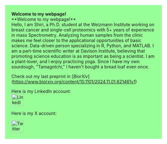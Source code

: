 <div style="background-color: #98FF98; padding: 20px;">
    <strong>Welcome to my webpage!</strong> <br>
**Welcome to my webpage!** <br>
Hello, I am Shiri, a Ph.D. student at the Weizmann Institute working on breast cancer and single-cell proteomics with 5+ years of experience in mass Spectrometry. Analyzing human samples from the clinic makes me feel closer to the applicational opportunities of basic science. Data-driven person specializing in R, Python, and MATLAB. I am a part-time scientific writer at Davison Institute, believing that promoting science education is as important as being a scientist. I am a plant-lover, and I enjoy practicing yoga. Since I have my own sourdough, "Tamagotchi," I haven't bought a bread loaf even once.<br> 

Check out my last preprint in [_BiorXiv_]<br>(https://www.biorxiv.org/content/10.1101/2024.11.01.621461v1)

Here is my LinkedIn account:<br>
<a href="https://www.linkedin.com/in/shiri-karagach-73b381138/" target="_blank">
    <img src="https://github.com/user-attachments/assets/6d8a0342-dbf6-4261-9ab9-8f4222535718" alt="LinkedIn Logo" width="40">
</a>

Here is my X account: <br>

<a href="https://twitter.com/SKaragach" target="_blank">
    <img src="https://img.freepik.com/free-vector/new-twitter-logo-x-icon-black-background_1017-45427.jpg?t=st=1730800278~exp=1730803878~hmac=5448a6040160db7e9baca77a228b669ebc855fd20239ae9fa911f7af86f516e2&w=996" alt="Twitter Logo" width="40">
</a>
